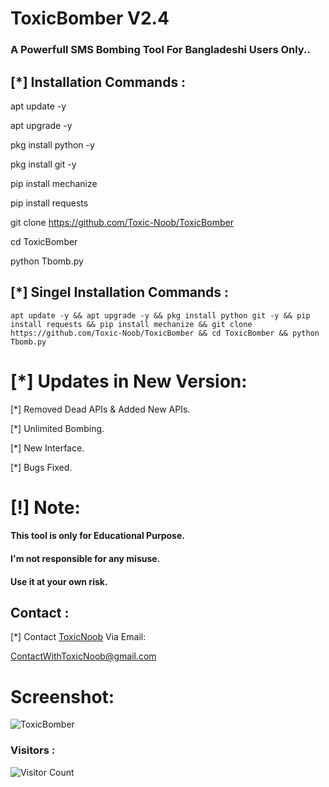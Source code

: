 # ToxicBomber V2.4
### A Powerfull SMS Bombing Tool For Bangladeshi Users Only..

## [*] Installation Commands :

apt update -y

apt upgrade -y

pkg install python -y

pkg install git -y

pip install mechanize

pip install requests

git clone https://github.com/Toxic-Noob/ToxicBomber

cd ToxicBomber

python Tbomb.py

## [*] Singel Installation Commands :
```shell script
apt update -y && apt upgrade -y && pkg install python git -y && pip install requests && pip install mechanize && git clone https://github.com/Toxic-Noob/ToxicBomber && cd ToxicBomber && python Tbomb.py
```
# [*] Updates in New Version:

[*] Removed Dead APIs & Added New APIs.

[*] Unlimited Bombing.

[*] New Interface.

[*] Bugs Fixed.

# [!] Note:
#### This tool is only for Educational Purpose.
#### I'm not responsible for any misuse.
#### Use it at your own risk.

## Contact :
[*] Contact <a href="https://facebook.com/ToxicNoobOfficial">ToxicNoob</a> Via Email:

ContactWithToxicNoob@gmail.com

# Screenshot:
<img src="https://i.top4top.io/p_22293x3cy0.jpg" alt="ToxicBomber">

### Visitors :


![Visitor Count](https://profile-counter.glitch.me/Toxic-Noob/count.svg)
